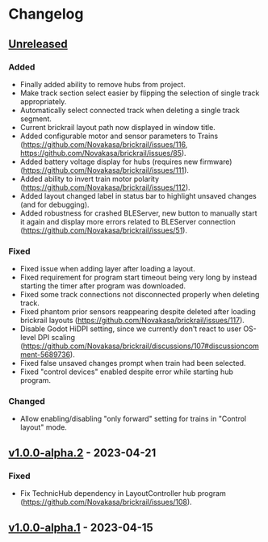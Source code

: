 <!-- Refer to https://keepachangelog.com/en/1.0.0/ for guidance. -->
<!-- template stolen from pybricks-micropython repository -->

# Changelog

## [Unreleased]

### Added

- Finally added ability to remove hubs from project.
- Make track section select easier by flipping the selection of single track appropriately.
- Automatically select connected track when deleting a single track segment.
- Current brickrail layout path now displayed in window title.
- Added configurable motor and sensor parameters to Trains (https://github.com/Novakasa/brickrail/issues/116, https://github.com/Novakasa/brickrail/issues/85).
- Added battery voltage display for hubs (requires new firmware) (https://github.com/Novakasa/brickrail/issues/111).
- Added ability to invert train motor polarity (https://github.com/Novakasa/brickrail/issues/112).
- Added layout changed label in status bar to highlight unsaved changes (and for debugging).
- Added robustness for crashed BLEServer, new button to manually start it again and display more errors related to BLEServer connection (https://github.com/Novakasa/brickrail/issues/51).

### Fixed

- Fixed issue when adding layer after loading a layout.
- Fixed requirement for program start timeout being very long by instead starting the timer after program was downloaded.
- Fixed some track connections not disconnected properly when deleting track.
- Fixed phantom prior sensors reappearing despite deleted after loading brickrail layouts (https://github.com/Novakasa/brickrail/issues/117).
- Disable Godot HiDPI setting, since we currently don't react to user OS-level DPI scaling (https://github.com/Novakasa/brickrail/discussions/107#discussioncomment-5689736).
- Fixed false unsaved changes prompt when train had been selected.
- Fixed "control devices" enabled despite error while starting hub program.

### Changed

- Allow enabling/disabling "only forward" setting for trains in "Control layout" mode.

## [v1.0.0-alpha.2] - 2023-04-21

### Fixed

- Fix TechnicHub dependency in LayoutController hub program (https://github.com/Novakasa/brickrail/issues/108).

## [v1.0.0-alpha.1] - 2023-04-15

<!-- diff links for headers -->
[Unreleased]: https://github.com/Novakasa/brickrail/compare/v1.0.0-alpha.2...HEAD
[v1.0.0-alpha.2]: https://github.com/Novakasa/brickrail/compare/v1.0.0-alpha.1...v1.0.0-alpha.2
[v1.0.0-alpha.1]: https://github.com/Novakasa/brickrail/tree/v1.0.0-alpha.1
